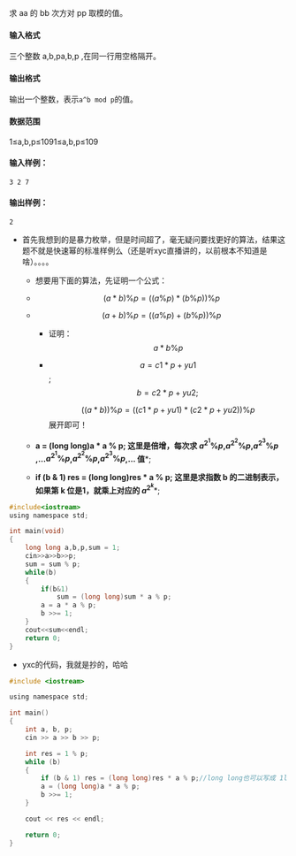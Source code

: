 求 aa 的 bb 次方对 pp 取模的值。

#### 输入格式

三个整数 a,b,pa,b,p ,在同一行用空格隔开。

#### 输出格式

输出一个整数，表示`a^b mod p`的值。

#### 数据范围

1≤a,b,p≤1091≤a,b,p≤109

#### 输入样例：

```
3 2 7
```

#### 输出样例：

```
2
```



- 首先我想到的是暴力枚举，但是时间超了，毫无疑问要找更好的算法，结果这题不就是快速幂的标准样例么（还是听xyc直播讲的，以前根本不知道是啥）。。。。

  - 想要用下面的算法，先证明一个公式：

  - $$  (a * b ) \% p = ((a \% p ) * ( b \% p) ) \% p ​$$ 

  - $$( a +b )\% p = (( a \% p ) + (b \% p) ) \% p ​$$

    - 证明：$$a * b \% p​$$

    - $$a = c1 * p + yu1 ​$$; $$b = c2 * p + yu2;​$$

      $$((a* b)) \% p = ((c1 * p + yu1 ) * (c2 * p+ yu2 ))\% p​$$  展开即可！

  - **a = (long long)a * a % p; 这里是倍增，每次求 $a^{2^1}\%p​$,$a^{2^2}\%p​$,$a^{2^3}\%p​$,…$a^{2^1}\%p​$,$a^{2^2}\%p​$,$a^{2^3}\%p​$,… 值***;

  - **if (b & 1) res = (long long)res * a % p; 这里是求指数 b 的二进制表示，如果第 k 位是1，就乘上对应的 $a^{2^k}​$***;

```c
#include<iostream>
using namespace std;

int main(void)
{
    long long a,b,p,sum = 1;
    cin>>a>>b>>p;
    sum = sum % p;
    while(b)
    {
        if(b&1)
            sum = (long long)sum * a % p;
        a = a * a % p;
        b >>= 1;
    }
    cout<<sum<<endl;
    return 0;
}
```





- yxc的代码，我就是抄的，哈哈

```c
#include <iostream>

using namespace std;

int main()
{
    int a, b, p;
    cin >> a >> b >> p;

    int res = 1 % p;
    while (b)
    {
        if (b & 1) res = (long long)res * a % p;//long long也可以写成 1ll 
        a = (long long)a * a % p;
        b >>= 1;
    }

    cout << res << endl;

    return 0;
}
```
